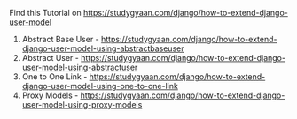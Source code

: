 Find this Tutorial on https://studygyaan.com/django/how-to-extend-django-user-model

1. Abstract Base User - https://studygyaan.com/django/how-to-extend-django-user-model-using-abstractbaseuser
2. Abstract User - https://studygyaan.com/django/how-to-extend-django-user-model-using-abstractuser
3. One to One Link - https://studygyaan.com/django/how-to-extend-django-user-model-using-one-to-one-link
4. Proxy Models - https://studygyaan.com/django/how-to-extend-django-user-model-using-proxy-models
